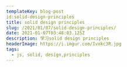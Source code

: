 ```yaml
---
templateKey: blog-post
id:solid-design-principles
title: solid design principles
slug: /2021/01/07/solid-design-principles/
date: 2021-01-07T03:48:03.125Z
description: 学习solid design principles
headerImage: https://i.imgur.com/Ivxkc3R.jpg
tags:
  - js, solid, design,principles
---
```

